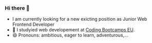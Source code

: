 ### Hi there 👋

- I am currently looking for a new exicting position as Junior Web Frontend Developer
- 🔭 I studyied web developement at <a href="https://github.com/coding-bootcamps-eu">Coding Bootcamps EU</a>.
- 😄 Pronouns: ambitious, eager to learn, adventurous,...

<!--
**NinaJanson/NinaJanson** is a ✨ special ✨ repository because its `README.md` (this file) appears on your GitHub profile.

Here are some ideas to get you started:

- 🔭 I’m currently working on my first repository on GitHub
- 🌱 I’m currently learning how to code
- 👯 I’m looking to collaborate on ...
- 🤔 I’m looking for help with ...
- 💬 Ask me about ...
- 📫 How to reach me: ...
- 😄 Pronouns: ambitious, eager to learn, adventurous
- ⚡ Fun fact: ...
-->
